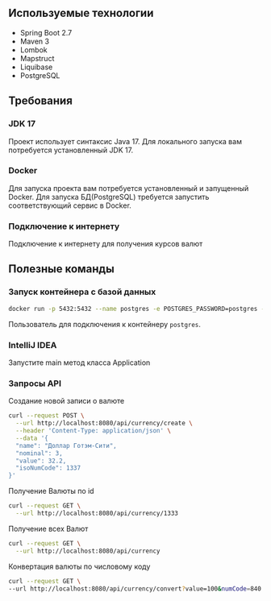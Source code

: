 ## Используемые технологии

- Spring Boot 2.7
- Maven 3
- Lombok
- Mapstruct
- Liquibase
- PostgreSQL

## Требования

### JDK 17

Проект использует синтаксис Java 17. Для локального запуска вам потребуется
установленный JDK 17.

### Docker
Для запуска проекта вам потребуется установленный и запущенный Docker.
Для запуска БД(PostgreSQL) требуется запустить соответствующий сервис в Docker.

### Подключение к интернету

Подключение к интернету для получения курсов валют

## Полезные команды

### Запуск контейнера с базой данных

```bash
docker run -p 5432:5432 --name postgres -e POSTGRES_PASSWORD=postgres -d postgres
```

Пользователь для подключения к контейнеру `postgres`.

### IntelliJ IDEA

Запустите main метод класса Application

### Запросы API

Создание новой записи о валюте

```bash
curl --request POST \
  --url http://localhost:8080/api/currency/create \
  --header 'Content-Type: application/json' \
  --data '{
  "name": "Доллар Готэм-Сити",
  "nominal": 3,
  "value": 32.2,
  "isoNumCode": 1337
}'
```

Получение Валюты по id

```bash
curl --request GET \
  --url http://localhost:8080/api/currency/1333
```

Получение всех Валют

```bash
curl --request GET \
  --url http://localhost:8080/api/currency
```

Конвертация валюты по числовому коду

```bash
curl --request GET \
--url http://localhost:8080/api/currency/convert?value=100&numCode=840
```